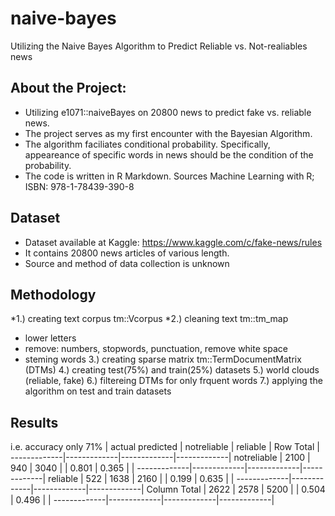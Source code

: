 # naive-bayes
Utilizing the Naive Bayes Algorithm to Predict Reliable vs. Not-realiables news


## About the Project:
* Utilizing e1071::naiveBayes on 20800 news to predict fake vs. reliable news.
* The project serves as my first encounter with the Bayesian Algorithm.
* The algorithm faciliates conditional probability. Specifically, appeareance of specific words in news should be the condition of the probability.
* The code is written in R Markdown. Sources Machine Learning with R; ISBN: 978-1-78439-390-8

## Dataset
* Dataset available at Kaggle: https://www.kaggle.com/c/fake-news/rules
* It contains 20800 news articles of various length.
* Source and method of data collection is unknown

## Methodology
*1.) creating text corpus tm::Vcorpus
*2.) cleaning text tm::tm_map
  * lower letters
  * remove: numbers, stopwords, punctuation, remove white space
  * steming words
3.) creating sparse matrix tm::TermDocumentMatrix (DTMs)
4.) creating test(75%) and train(25%) datasets
5.) world clouds (reliable, fake)
6.) filtereing DTMs for only frquent words
7.) applying the algorithm on test and train datasets

## Results
i.e. accuracy only 71%
             | actual 
   predicted | notreliable |    reliable |   Row Total | 
-------------|-------------|-------------|-------------|
 notreliable |        2100 |         940 |        3040 | 
             |       0.801 |       0.365 |             | 
-------------|-------------|-------------|-------------|
    reliable |         522 |        1638 |        2160 | 
             |       0.199 |       0.635 |             | 
-------------|-------------|-------------|-------------|
Column Total |        2622 |        2578 |        5200 | 
             |       0.504 |       0.496 |             | 
-------------|-------------|-------------|-------------|



